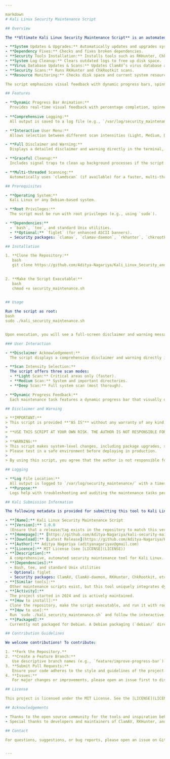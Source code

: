 ```yaml
---

markdown
# Kali Linux Security Maintenance Script

## Overview

The **Ultimate Kali Linux Security Maintenance Script** is an automated, comprehensive tool designed for maintaining and securing Kali Linux systems. It performs a variety of essential tasks, including:

- **System Updates & Upgrades:** Automatically updates and upgrades system packages.
- **Dependency Fixes:** Checks and fixes broken dependencies.
- **Security Tools Installation:** Installs tools such as RKHunter, ChkRootkit, ClamAV, and more.
- **System Log Cleanup:** Clears outdated logs to free up disk space.
- **Virus Database Updates & Scans:** Updates ClamAV’s virus database and performs multi-threaded scans with animated progress feedback.
- **Security Scans:** Runs RKHunter and ChkRootkit scans.
- **Resource Monitoring:** Checks disk space and current system resource usage.

The script emphasizes visual feedback with dynamic progress bars, spinners, and colorful output, making long maintenance tasks more engaging. It also includes robust logging and error handling, ensuring that all operations are documented for later review.

## Features

- **Dynamic Progress Bar Animation:**  
  Provides real-time visual feedback with percentage completion, spinners, and elapsed time.
  
- **Comprehensive Logging:**  
  All output is saved to a log file (e.g., `/var/log/security_maintenance/security_scan_<timestamp>.log`) with timestamps.

- **Interactive User Menu:**  
  Allows selection between different scan intensities (Light, Medium, Deep) based on the desired thoroughness.

- **Full Disclaimer and Warning:**  
  Displays a detailed disclaimer and warning directly in the terminal, requiring user acknowledgement before proceeding.

- **Graceful Cleanup:**  
  Includes signal traps to clean up background processes if the script is interrupted.

- **Multi-threaded Scanning:**  
  Automatically uses `clamdscan` (if available) for a faster, multi-threaded ClamAV scan, otherwise falls back to `clamscan` with multiscan.

## Prerequisites

- **Operating System:**  
  Kali Linux or any Debian-based system.

- **Root Privileges:**  
  The script must be run with root privileges (e.g., using `sudo`).

- **Dependencies:**
  - `bash`, `tee`, and standard Unix utilities.
  - **Optional:** `figlet` (for enhanced ASCII banners).
  - Security packages: `clamav`, `clamav-daemon`, `rkhunter`, `chkrootkit`, etc.

## Installation

1. **Clone the Repository:**
   bash
   git clone https://github.com/Aditya-Nagariya/Kali_Linux_Security_and_Maintenance.git && cd kali-security-maintenance
   

2. **Make the Script Executable:**
   bash
   chmod +x security_maintenance.sh
   

## Usage

Run the script as root:
bash
sudo ./kali_security_maintenance.sh


Upon execution, you will see a full-screen disclaimer and warning message. **You must press Enter to acknowledge** the disclaimer before any maintenance operations begin.

### User Interaction

- **Disclaimer Acknowledgement:**  
  The script displays a comprehensive disclaimer and warning directly in the terminal. This ensures that users understand the risks involved before proceeding.

- **Scan Intensity Selection:**  
  The script offers three scan modes:
  - **Light Scan:** Critical areas only (faster).
  - **Medium Scan:** System and important directories.
  - **Deep Scan:** Full system scan (most thorough).

- **Dynamic Progress Feedback:**  
  Each maintenance task features a dynamic progress bar that visually displays task progress, percentage completion, and elapsed time.

## Disclaimer and Warning

> **IMPORTANT:**  
> This script is provided **"AS IS"** without any warranty of any kind, either expressed or implied, including but not limited to the warranties of merchantability, fitness for a particular purpose, and noninfringement.  
>
> **USE THIS SCRIPT AT YOUR OWN RISK. THE AUTHOR IS NOT RESPONSIBLE FOR ANY DAMAGE, DATA LOSS, OR SYSTEM INSTABILITY THAT MAY RESULT FROM ITS USE.**
>
> **WARNING:**  
> This script makes system-level changes, including package upgrades, security scans, and file deletions. Interrupting critical operations (e.g., system updates or virus database updates) may result in an unstable or broken system.  
> Please test in a safe environment before deploying in production.
>
> By using this script, you agree that the author is not responsible for any damages or losses incurred.

## Logging

- **Log File Location:**  
  All output is logged to `/var/log/security_maintenance/` with a timestamp in the filename.
- **Purpose:**  
  Logs help with troubleshooting and auditing the maintenance tasks performed.

## Kali Submission Information

The following metadata is provided for submitting this tool to Kali Linux:

- **[Name]:** Kali Linux Security Maintenance Script
- **[Version]:** 1.0.0  
  (Ensure that a release/tag exists in the repository to match this version.)
- **[Homepage]:** [https://github.com/Aditya-Nagariya/kali-security-maintenance](https://github.com/Aditya-Nagariya/Kali_Linux_Security_and_Maintenance)
- **[Download]:** [Latest Release](https://github.com/Aditya-Nagariya/Kali_Linux_Security_and_Maintenance/releases/latest)
- **[Author]:** Aditya Nagariya (adityanagariyav@gmail.com)
- **[Licence]:** MIT License (see [LICENSE](LICENSE))
- **[Description]:**  
  A comprehensive, automated security maintenance tool for Kali Linux. It performs system updates, dependency fixes, security scans (including ClamAV, RKHunter, and ChkRootkit), log cleanups, and system resource monitoring with an interactive animated interface.
- **[Dependencies]:**  
  - Bash, tee, and standard Unix utilities  
  - Optional: figlet  
  - Security packages: ClamAV, ClamAV-daemon, RKHunter, ChkRootkit, etc.
- **[Similar tools]:**  
  Other maintenance scripts exist, but this tool uniquely integrates dynamic progress animations and extensive logging.
- **[Activity]:**  
  The project started in 2024 and is actively maintained.
- **[How to install]:**  
  Clone the repository, make the script executable, and run it with root privileges (see Installation section).
- **[How to use]:**  
  Run `sudo ./kali_security_maintenance.sh` and follow the interactive prompts.
- **[Packaged]:**  
  Currently not packaged for Debian. A Debian packaging (`debian/` directory) is planned for future releases.

## Contribution Guidelines

We welcome contributions! To contribute:

1. **Fork the Repository.**
2. **Create a Feature Branch:**  
   Use descriptive branch names (e.g., `feature/improve-progress-bar`).
3. **Submit Pull Requests:**  
   Ensure your code adheres to the style and guidelines of the project. Include detailed descriptions of your changes.
4. **Issues:**  
   For major changes or improvements, please open an issue first to discuss your ideas.

## License

This project is licensed under the MIT License. See the [LICENSE](LICENSE) file for further details.

## Acknowledgements

- Thanks to the open source community for the tools and inspiration behind this script.
- Special thanks to developers and maintainers of ClamAV, RKHunter, and other security tools.

## Contact

For questions, suggestions, or bug reports, please open an issue on GitHub or contact the author at [adityanagariyav@gmail.com](mailto:adityanagariyav@gmail.com).


---
```

